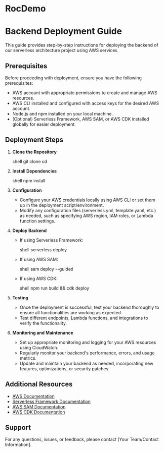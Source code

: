 # RocDemo

# Backend Deployment Guide

This guide provides step-by-step instructions for deploying the backend of our serverless architecture project using AWS services.

## Prerequisites

Before proceeding with deployment, ensure you have the following prerequisites:

- AWS account with appropriate permissions to create and manage AWS resources.
- AWS CLI installed and configured with access keys for the desired AWS account.
- Node.js and npm installed on your local machine.
- (Optional) Serverless Framework, AWS SAM, or AWS CDK installed globally for easier deployment.

## Deployment Steps

1. **Clone the Repository**

   shell
    git clone <repository-url>
    cd <repository-directory>
   
2. **Install Dependencies**

   shell
    npm install
   
3. **Configuration**

    - Configure your AWS credentials locally using AWS CLI or set them up in the deployment script/environment.
    - Modify any configuration files (serverless.yml, template.yaml, etc.) as needed, such as specifying AWS region, IAM roles, or Lambda function settings.

4. **Deploy Backend**

    - If using Serverless Framework:
    
       shell
        serverless deploy
               
    - If using AWS SAM:
    
       shell
        sam deploy --guided
               
    - If using AWS CDK:
    
       shell
        npm run build && cdk deploy
       
5. **Testing**

    - Once the deployment is successful, test your backend thoroughly to ensure all functionalities are working as expected.
    - Test different endpoints, Lambda functions, and integrations to verify the functionality.

6. **Monitoring and Maintenance**

    - Set up appropriate monitoring and logging for your AWS resources using CloudWatch.
    - Regularly monitor your backend's performance, errors, and usage metrics.
    - Update and maintain your backend as needed, incorporating new features, optimizations, or security patches.

## Additional Resources

- [AWS Documentation](https://docs.aws.amazon.com/)
- [Serverless Framework Documentation](https://www.serverless.com/framework/docs/)
- [AWS SAM Documentation](https://docs.aws.amazon.com/serverless-application-model/latest/developerguide/what-is-sam.html)
- [AWS CDK Documentation](https://docs.aws.amazon.com/cdk/latest/guide/home.html)

## Support

For any questions, issues, or feedback, please contact [Your Team/Contact Information].